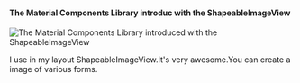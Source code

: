 #### The Material Components Library introduc with the ShapeableImageView
![The Material Components Library introduced with the ShapeableImageView](![img-2022-04-16-22-20-32](https://user-images.githubusercontent.com/91020070/163685760-a606b152-91cc-4a3d-b171-5b4967e51eca.png))

I use in my layout ShapeableImageView.It's very awesome.You can create a image of various forms.
